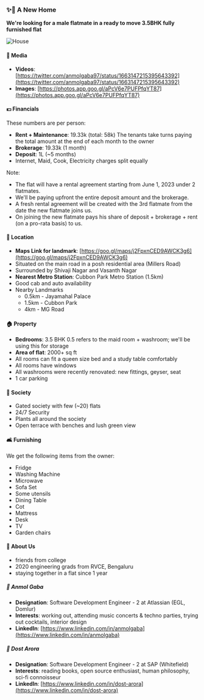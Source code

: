 ### ✨🏡 A New Home

**We're looking for a male flatmate in a ready to move 3.5BHK fully furnished flat**

![House](https://lh3.googleusercontent.com/pw/AJFCJaVAcXAdtrEnLfxf93EubQarRpKJFA8OvtxYaBQETCyui_SJ_kEQspG2GhnKyO3coEifv7Vc3Po9nZgGqEB8YbSsOtVMtXyJDSjrPh9Gn3mTBW9HyiNa=w2400)

#### 📸 Media
- **Videos**: [https://twitter.com/anmolgaba97/status/1663147215395643392](https://twitter.com/anmolgaba97/status/1663147215395643392)
- **Images**: [https://photos.app.goo.gl/aPcV6e7PUFPfqYT87](https://photos.app.goo.gl/aPcV6e7PUFPfqYT87)

#### 💵 Financials
These numbers are per person:
- **Rent + Maintenance**: 19.33k (total: 58k)
The tenants take turns paying the total amount at the end of each month to the owner
- **Brokerage**: 19.33k (1 month)
- **Deposit**: 1L (~5 months)
- Internet, Maid, Cook, Electricity charges split equally

Note: 
- The flat will have a rental agreement starting from June 1, 2023 under 2 flatmates.
- We'll be paying upfront the entire deposit amount and the brokerage.
- A fresh rental agreement will be created with the 3rd flatmate from the date the new flatmate joins us.
- On joining the new flatmate pays his share of deposit + brokerage + rent (on a pro-rata basis) to us.

#### 📍 Location
- **Maps Link for landmark**: [https://goo.gl/maps/j2FpxnCED9AWCK3g6](https://goo.gl/maps/j2FpxnCED9AWCK3g6)
- Situated on the main road in a posh residential area (Millers Road)
- Surrounded by Shivaji Nagar and Vasanth Nagar
- **Nearest Metro Station**: Cubbon Park Metro Station (1.5km)
- Good cab and auto availability
- Nearby Landmarks
    - 0.5km - Jayamahal Palace
	- 1.5km - Cubbon Park
	- 4km - MG Road

#### 🏠 Property
- **Bedrooms**: 3.5 BHK
	0.5 refers to the maid room + washroom; we'll be using this for storage
- **Area of flat**: 2000+ sq ft
- All rooms can fit a queen size bed and a study table comfortably
- All rooms have windows
- All washrooms were recently renovated: new fittings, geyser, seat
- 1 car parking

#### 🏢 Society
- Gated society with few (~20) flats
- 24/7 Security
- Plants all around the society
- Open terrace with benches and lush green view

#### 🛋️ Furnishing
We get the following items from the owner: 
- Fridge
- Washing Machine
- Microwave
- Sofa Set
- Some utensils
- Dining Table
- Cot
- Mattress
- Desk
- TV
- Garden chairs

#### 👥 About Us
- friends from college
- 2020 engineering grads from RVCE, Bengaluru
- staying together in a flat since 1 year
##### 🙋 Anmol Gaba
- **Designation**: Software Development Engineer - 2 at Atlassian (EGL, Domlur)
- **Interests**: working out, attending music concerts & techno parties, trying out cocktails, interior design
- **LinkedIn**: [https://www.linkedin.com/in/anmolgaba](https://www.linkedin.com/in/anmolgaba)
##### 💁 Dost Arora
- **Designation**: Software Development Engineer - 2 at SAP (Whitefield)
- **Interests**: reading books, open source enthusiast, human philosophy, sci-fi connoisseur
- **LinkedIn**: [https://www.linkedin.com/in/dost-arora](https://www.linkedin.com/in/dost-arora)
